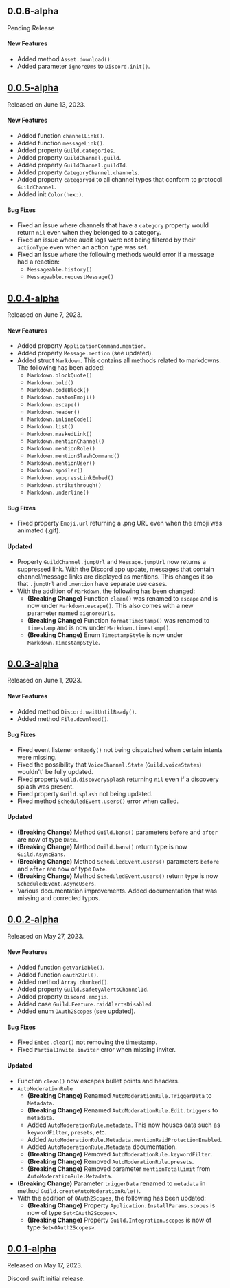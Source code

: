 ## 0.0.6-alpha
Pending Release

#### New Features
- Added method `Asset.download()`.
- Added parameter `ignoreDms` to `Discord.init()`.



## [0.0.5-alpha](https://github.com/Defxult/Discord.swift/releases/tag/0.0.5-alpha)
Released on June 13, 2023.

#### New Features
- Added function `channelLink()`.
- Added function `messageLink()`.
- Added property `Guild.categories`.
- Added property `GuildChannel.guild`.
- Added property `GuildChannel.guildId`.
- Added property `CategoryChannel.channels`.
- Added property `categoryId` to all channel types that conform to protocol `GuildChannel`.
- Added init `Color(hex:)`.

#### Bug Fixes
- Fixed an issue where channels that have a `category` property would return `nil` even when they belonged to a category. 
- Fixed an issue where audit logs were not being filtered by their `actionType` even when an action type was set.
- Fixed an issue where the following methods would error if a message had a reaction:
    - `Messageable.history()`
    - `Messageable.requestMessage()`



## [0.0.4-alpha](https://github.com/Defxult/Discord.swift/tree/0.0.4-alpha)
Released on June 7, 2023.

#### New Features
- Added property `ApplicationCommand.mention`.
- Added property `Message.mention` (see updated).
- Added struct `Markdown`. This contains all methods related to markdowns. The following has been added:
    - `Markdown.blockQuote()`
    - `Markdown.bold()`
    - `Markdown.codeBlock()`
    - `Markdown.customEmoji()`
    - `Markdown.escape()`
    - `Markdown.header()`
    - `Markdown.inlineCode()`
    - `Markdown.list()`
    - `Markdown.maskedLink()`
    - `Markdown.mentionChannel()`
    - `Markdown.mentionRole()`
    - `Markdown.mentionSlashCommand()`
    - `Markdown.mentionUser()`
    - `Markdown.spoiler()`
    - `Markdown.suppressLinkEmbed()`
    - `Markdown.strikethrough()`
    - `Markdown.underline()`

#### Bug Fixes
- Fixed property `Emoji.url` returning a .png URL even when the emoji was animated (.gif).

#### Updated
- Property `GuildChannel.jumpUrl` and `Message.jumpUrl` now returns a suppressed link. With the Discord app update, messages that contain channel/message links are displayed as mentions. This changes it so that `.jumpUrl` and `.mention` have separate use cases.
- With the addition of `Markdown`, the following has been changed:
    - **(Breaking Change)** Function `clean()` was renamed to `escape` and is now under `Markdown.escape()`. This also comes with a new parameter named `:ignoreUrls`.
    - **(Breaking Change)** Function `formatTimestamp()` was renamed to `timestamp` and is now under `Markdown.timestamp()`.
    - **(Breaking Change)** Enum `TimestampStyle` is now under `Markdown.TimestampStyle`.



## [0.0.3-alpha](https://github.com/Defxult/Discord.swift/tree/0.0.3-alpha)
Released on June 1, 2023.

#### New Features
- Added method `Discord.waitUntilReady()`.
- Added method `File.download()`. 

#### Bug Fixes
- Fixed event listener `onReady()` not being dispatched when certain intents were missing.
- Fixed the possibility that `VoiceChannel.State` (`Guild.voiceStates`) wouldn't' be fully updated.
- Fixed property `Guild.discoverySplash` returning `nil` even if a discovery splash was present.
- Fixed property `Guild.splash` not being updated.
- Fixed method `ScheduledEvent.users()` error when called.

#### Updated
- **(Breaking Change)** Method `Guild.bans()` parameters `before` and `after` are now of type `Date`.
- **(Breaking Change)** Method `Guild.bans()` return type is now `Guild.AsyncBans`.
- **(Breaking Change)** Method `ScheduledEvent.users()` parameters `before` and `after` are now of type `Date`.
- **(Breaking Change)** Method `ScheduledEvent.users()` return type is now `ScheduledEvent.AsyncUsers`.
- Various documentation improvements. Added documentation that was missing and corrected typos.



## [0.0.2-alpha](https://github.com/Defxult/Discord.swift/tree/v0.0.2-alpha)
Released on May 27, 2023.

#### New Features
- Added function `getVariable()`.
- Added function `oauth2Url()`.
- Added method `Array.chunked()`.
- Added property `Guild.safetyAlertsChannelId`.
- Added property `Discord.emojis`.
- Added case `Guild.Feature.raidAlertsDisabled`.
- Added enum `OAuth2Scopes` (see updated).

#### Bug Fixes
- Fixed `Embed.clear()` not removing the timestamp.
- Fixed `PartialInvite.inviter` error when missing inviter.

#### Updated
- Function `clean()` now escapes bullet points and headers.
- `AutoModerationRule`
    - **(Breaking Change)** Renamed `AutoModerationRule.TriggerData` to `Metadata`.
    - **(Breaking Change)** Renamed `AutoModerationRule.Edit.triggers` to `metadata`.
    - Added `AutoModerationRule.metadata`. This now houses data such as `keywordFilter`, `presets`, etc.
    - Added `AutoModerationRule.Metadata.mentionRaidProtectionEnabled`.
    - Added `AutoModerationRule.Metadata` documentation.
    - **(Breaking Change)** Removed `AutoModerationRule.keywordFilter`.
    - **(Breaking Change)** Removed `AutoModerationRule.presets`.
    - **(Breaking Change)** Removed parameter `mentionTotalLimit` from `AutoModerationRule.Metadata`.
- **(Breaking Change)** Parameter `triggerData` renamed to `metadata` in method `Guild.createAutoModerationRule()`.
- With the addition of `OAuth2Scopes`, the following has been updated:
    - **(Breaking Change)** Property `Application.InstallParams.scopes` is now of type `Set<OAuth2Scopes>`.
    - **(Breaking Change)** Property `Guild.Integration.scopes` is now of type `Set<OAuth2Scopes>`.



## [0.0.1-alpha](https://github.com/Defxult/Discord.swift/tree/v0.0.1-alpha)
Released on May 17, 2023.

Discord.swift initial release.
